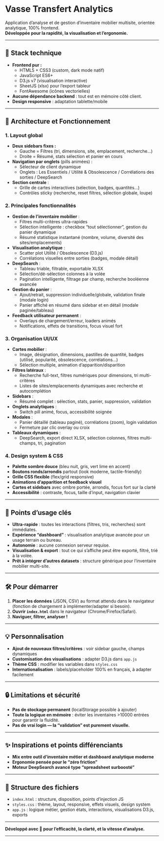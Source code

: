 # Vasse Transfert Analytics

Application d’analyse et de gestion d’inventaire mobilier multisite, orientée analytique, 100% frontend.  
**Développée pour la rapidité, la visualisation et l’ergonomie.**

---

## 🚀 Stack technique

- **Frontend pur :**
  - HTML5 + CSS3 (custom, dark mode natif)
  - JavaScript ES6+
  - D3.js v7 (visualisation interactive)
  - SheetJS (xlsx) pour l’export tableur
  - FontAwesome (icônes vectorielles)
- **Aucune dépendance backend** : tout est en mémoire côté client.
- **Design responsive** : adaptation tablette/mobile

---

## 🧩 Architecture et Fonctionnement

### **1. Layout global**

- **Deux sidebars fixes :**
  - Gauche = Filtres (tri, dimensions, site, emplacement, recherche…)
  - Droite = Résumé, stats sélection et panier en cours
- **Navigation par onglets** (pills animées) :
  - Sélecteur de client dynamique
  - Onglets : Les Essentiels / Utilité & Obsolescence / Corrélations des sorties / DeepSearch
- **Section centrale** :
  - Grille de cartes interactives (sélection, badges, quantités…)
  - Contrôles sticky (recherche, reset filtres, sélection globale, loupe)

### **2. Principales fonctionnalités**

- **Gestion de l’inventaire mobilier** :
  - Filtres multi-critères ultra-rapides
  - Sélection intelligente : checkbox “tout sélectionner”, gestion du panier dynamique
  - Résumé statistique instantané (nombre, volume, diversité des sites/emplacements)
- **Visualisation analytique** :
  - Scatter plot Utilité / Obsolescence (D3.js)
  - Corrélations visuelles entre sorties (badges, modale détail)
- **DeepSearch** :
  - Tableau triable, filtrable, exportable XLSX
  - Sélection/dé-sélection colonnes à la volée
  - Pagination intelligente, filtrage par champ, recherche booléenne avancée
- **Gestion du panier** :
  - Ajout/retrait, suppression individuelle/globale, validation finale (modale login)
  - Panier affiché en résumé dans sidebar et en détail (modale paginée/tableau)
- **Feedback utilisateur permanent** :
  - Overlays de chargement/erreur, loaders animés
  - Notifications, effets de transitions, focus visuel fort

### **3. Organisation UI/UX**

- **Cartes mobilier** :
  - Image, désignation, dimensions, pastilles de quantité, badges (utilisé, popularité, obsolescence, corrélations…)
  - Sélection multiple, animation d’apparition/disparition
- **Filtres latéraux** :
  - Recherche full-text, filtres numériques pour dimensions, tri multi-critères
  - Listes de sites/emplacements dynamiques avec recherche et autocomplétion
- **Sidebars** :
  - Résumé complet : sélection, stats, panier, suppression, validation
- **Onglets analytiques** :
  - Switch pill animé, focus, accessibilité soignée
- **Modales** :
  - Panier détaillé (tableau paginé), corrélations (zoom), login validation
  - Fermeture par clic overlay ou croix
- **Tableaux dynamiques** :
  - DeepSearch, export direct XLSX, sélection colonnes, filtres multi-champs, tri, pagination

### **4. Design system & CSS**

- **Palette sombre douce** (bleu nuit, gris, vert lime en accent)
- **Boutons ronds/arrondis** partout (look moderne, tactile-friendly)
- **Grille CSS flexible** (flex/grid responsive)
- **Animations d’apparition et feedback visuel**
- **Cartes et sidebars** avec ombre portée, arrondis, focus fort sur la clarté
- **Accessibilité** : contraste, focus, taille d’input, navigation clavier

---

## 🎯 Points d’usage clés

- **Ultra-rapide** : toutes les interactions (filtres, tris, recherches) sont immédiates.
- **Expérience “dashboard”** : visualisation analytique avancée pour un usage terrain ou bureau.
- **Autonomie** : aucune connexion serveur requise.
- **Visualisation & export** : tout ce qui s’affiche peut être exporté, filtré, trié à la volée.
- **Prêt à intégrer d’autres datasets** : structure générique pour l’inventaire mobilier multi-site.

---

## 🛠️ Pour démarrer

1. **Placer les données** (JSON, CSV) au format attendu dans le navigateur (fonction de chargement à implémenter/adapter si besoin).
2. **Ouvrir `index.html`** dans le navigateur (Chrome/Firefox/Safari).
3. **Naviguer, filtrer, analyser !**

---

## 💡 Personnalisation

- **Ajout de nouveaux filtres/critères** : voir sidebar gauche, champs dynamiques
- **Customisation des visualisations** : adapter D3.js dans `app.js`
- **Thème CSS** : modifier les variables dans `styles.css`
- **Internationalisation** : labels/placeholder 100% en français, à adapter facilement

---

## 🔒 Limitations et sécurité

- **Pas de stockage permanent** (localStorage possible à ajouter)
- **Toute la logique en mémoire** : éviter les inventaires >10000 entrées pour garantir la fluidité.
- **Pas de vrai login — la “validation” est purement visuelle.**

---

## ✨ Inspirations et points différenciants

- **Mix entre outil d’inventaire métier et dashboard analytique moderne**
- **Ergonomie pensée pour le “zéro friction”**
- **Moteur DeepSearch avancé type “spreadsheet surboosté”**

---

## 📁 Structure des fichiers

- `index.html` : structure, disposition, points d’injection JS
- `styles.css` : thème, layout, responsive, effets visuels, design system
- `app.js` : logique métier, gestion états, interactions, visualisations D3.js, exports

---

**Développé avec 💚 pour l’efficacité, la clarté, et la vitesse d’analyse.**

---

